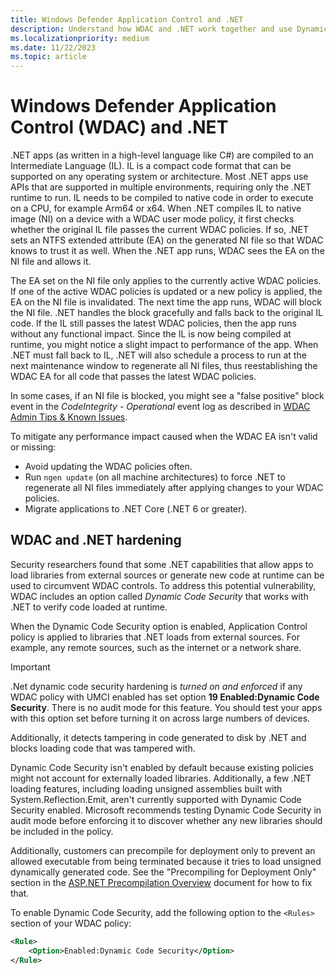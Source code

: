 ```yaml
---
title: Windows Defender Application Control and .NET
description: Understand how WDAC and .NET work together and use Dynamic Code Security to verify code loaded by .NET at runtime.
ms.localizationpriority: medium
ms.date: 11/22/2023
ms.topic: article
---
```


# Windows Defender Application Control (WDAC) and .NET

.NET apps (as written in a high-level language like C#) are compiled to an Intermediate Language (IL). IL is a compact code format that can be supported on any operating system or architecture. Most .NET apps use APIs that are supported in multiple environments, requiring only the .NET runtime to run. IL needs to be compiled to native code in order to execute on a CPU, for example Arm64 or x64. When .NET compiles IL to native image (NI) on a device with a WDAC user mode policy, it first checks whether the original IL file passes the current WDAC policies. If so, .NET sets an NTFS extended attribute (EA) on the generated NI file so that WDAC knows to trust it as well. When the .NET app runs, WDAC sees the EA on the NI file and allows it.

The EA set on the NI file only applies to the currently active WDAC policies. If one of the active WDAC policies is updated or a new policy is applied, the EA on the NI file is invalidated. The next time the app runs, WDAC will block the NI file. .NET handles the block gracefully and falls back to the original IL code. If the IL still passes the latest WDAC policies, then the app runs without any functional impact. Since the IL is now being compiled at runtime, you might notice a slight impact to performance of the app. When .NET must fall back to IL, .NET will also schedule a process to run at the next maintenance window to regenerate all NI files, thus reestablishing the WDAC EA for all code that passes the latest WDAC policies.

In some cases, if an NI file is blocked, you might see a "false positive" block event in the *CodeIntegrity - Operational* event log as described in [WDAC Admin Tips & Known Issues](/windows/security/threat-protection/windows-defender-application-control/operations/known-issues#net-native-images-may-generate-false-positive-block-events).

To mitigate any performance impact caused when the WDAC EA isn't valid or missing:

- Avoid updating the WDAC policies often.
- Run `ngen update` (on all machine architectures) to force .NET to regenerate all NI files immediately after applying changes to your WDAC policies.
- Migrate applications to .NET Core (.NET 6 or greater).

## WDAC and .NET hardening

Security researchers found that some .NET capabilities that allow apps to load libraries from external sources or generate new code at runtime can be used to circumvent WDAC controls.
To address this potential vulnerability, WDAC includes an option called *Dynamic Code Security* that works with .NET to verify code loaded at runtime.

When the Dynamic Code Security option is enabled, Application Control policy is applied to libraries that .NET loads from external sources. For example, any remote sources, such as the internet or a network share.

> [!IMPORTANT]
> .Net dynamic code security hardening is *turned on and enforced* if any WDAC policy with UMCI enabled has set option **19 Enabled:Dynamic Code Security**. There is no audit mode for this feature. You should test your apps with this option set before turning it on across large numbers of devices.

Additionally, it detects tampering in code generated to disk by .NET and blocks loading code that was tampered with.

Dynamic Code Security isn't enabled by default because existing policies might not account for externally loaded libraries.
Additionally, a few .NET loading features, including loading unsigned assemblies built with System.Reflection.Emit, aren't currently supported with Dynamic Code Security enabled.
Microsoft recommends testing Dynamic Code Security in audit mode before enforcing it to discover whether any new libraries should be included in the policy.

Additionally, customers can precompile for deployment only to prevent an allowed executable from being terminated because it tries to load unsigned dynamically generated code. See the "Precompiling for Deployment Only" section in the [ASP.NET Precompilation Overview](/previous-versions/aspnet/bb398860(v=vs.100)) document for how to fix that.

To enable Dynamic Code Security, add the following option to the `<Rules>` section of your WDAC policy:

```xml
<Rule> 
    <Option>Enabled:Dynamic Code Security</Option> 
</Rule>
```
